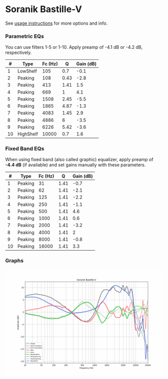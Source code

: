 # Soranik Bastille-V
See [usage instructions](https://github.com/jaakkopasanen/AutoEq#usage) for more options and info.

### Parametric EQs
You can use filters 1-5 or 1-10. Apply preamp of -4.1 dB or -4.2 dB, respectively.

|   # | Type      |   Fc (Hz) |    Q |   Gain (dB) |
|-----|-----------|-----------|------|-------------|
|   1 | LowShelf  |       105 | 0.7  |        -0.1 |
|   2 | Peaking   |       108 | 0.43 |        -2.8 |
|   3 | Peaking   |       413 | 1.41 |         1.5 |
|   4 | Peaking   |       669 | 1    |         4.1 |
|   5 | Peaking   |      1508 | 2.45 |        -5.5 |
|   6 | Peaking   |      1865 | 4.87 |        -1.3 |
|   7 | Peaking   |      4083 | 1.45 |         2.9 |
|   8 | Peaking   |      4886 | 6    |        -3.5 |
|   9 | Peaking   |      6226 | 5.42 |        -3.6 |
|  10 | HighShelf |     10000 | 0.7  |         1.6 |

### Fixed Band EQs
When using fixed band (also called graphic) equalizer, apply preamp of **-4.4 dB** (if available) and set gains manually with these parameters.

|   # | Type    |   Fc (Hz) |    Q |   Gain (dB) |
|-----|---------|-----------|------|-------------|
|   1 | Peaking |        31 | 1.41 |        -0.7 |
|   2 | Peaking |        62 | 1.41 |        -2.1 |
|   3 | Peaking |       125 | 1.41 |        -2.2 |
|   4 | Peaking |       250 | 1.41 |        -1.1 |
|   5 | Peaking |       500 | 1.41 |         4.6 |
|   6 | Peaking |      1000 | 1.41 |         0.6 |
|   7 | Peaking |      2000 | 1.41 |        -3.2 |
|   8 | Peaking |      4000 | 1.41 |         2   |
|   9 | Peaking |      8000 | 1.41 |        -0.8 |
|  10 | Peaking |     16000 | 1.41 |         3.3 |

### Graphs
![](./Soranik%20Bastille-V.png)
